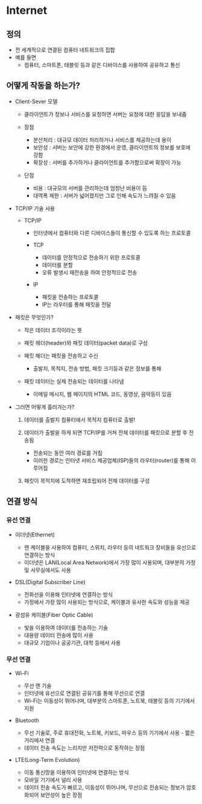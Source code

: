 # Internet

## 정의
- 전 세계적으로 연결된 컴퓨터 네트워크의 집합
- 예를 들면
     - 컴퓨터, 스마트폰, 태블릿 등과 같은 디바이스를 사용하여 공유하고 통신

## 어떻게 작동을 하는가?

  - Client-Sever 모델
     - 클라이언트가 정보나 서비스를 요청하면 서버는 요청에 대한 응답을 보내줌

     - 장점
         - 분산처리 : 대규모 데이터 처리하거나 서비스를 제공하는데 용이
         - 보안성 : 서버는 보안에 강한 환경에서 운영, 클라이언트의 정보를 보호에 강함
         - 확장성 : 서버를 추가하거나 클라이언트를 추가함으로써 확장이 가능
      
     - 단점
         - 비용 : 대규모의 서버를 관리하는데 엄청난 비용이 듬
         - 대역폭 제한 : 서버가 넓어졌지만 그로 인해 속도가 느려질 수 있음


  - TCP/IP 기술 사용

    - TCP/IP
      - 인터넷에서 컴퓨터와 다른 디바이스들이 통신할 수 있도록 하는 프로토콜

      - TCP
         - 데이터를 안정적으로 전송하기 위한 프로토콜
         - 데이터를 분할
         - 오류 발생시 재전송을 하여 안정적으로 전송
      
      - IP
         - 패킷을 전송하는 프로토콜
         - IP는 라우터를 통해 패킷을 전달


  - 패킷은 무엇인가?

     - 작은 데이터 조각이라는 뜻
     - 패킷 헤더(header)와 패킷 데이터(packet data)로 구성

     - 패킷 해더는 패킷을 전송하고 수신
         - 출발지, 목적지, 전송 방법, 패킷 크기등과 같은 정보를 통해

     - 패킷 데이터는 실제 전송되는 데이터를 나타냄
         - 이메일 메시지, 웹 페이지의 HTML 코드, 동영상, 음악등이 있음

  - 그러면 어떻게 흘러가는가?

      1. 데이터를 출발지 컴퓨터에서 목적지 컴퓨터로 출발!

      2. 데이터가 출발을 하게 되면 TCP/IP를 거쳐 전체 데이터를 패킷으로 분할 후 전송됨

         - 전송되는 동안 여러 경로를 거침
         - 이러한 경로는 인터넷 서비스 제공업체(ISP)들의 라우터(router)를 통해 이루어짐 

      3. 패킷이 목적지에 도착하면 재조립되어 전체 데이터를 구성

## 연결 방식

### 유선 연결

  - 이더넷(Ethernet)
      - 랜 케이블을 사용하여 컴퓨터, 스위치, 라우터 등의 네트워크 장비들을 유선으로 연결하는 방식
      - 이더넷은 LAN(Local Area Network)에서 가장 많이 사용되며, 대부분의 가정 및 사무실에서도 사용

  - DSL(Digital Subscriber Line)
     - 전화선을 이용해 인터넷에 연결하는 방식
     - 가정에서 가장 많이 사용되는 방식으로, 케이블과 유사한 속도와 성능을 제공

  - 광섬유 케이블(Fiber Optic Cable)
     - 빛을 이용하여 데이터를 전송하는 기술
     - 대용량 데이터 전송에 많이 사용
     - 대규모 기업이나 공공기관, 대학 등에서 사용

### 무선 연결

 - Wi-Fi
     - 무선 랜 기술
     - 인터넷에 유선으로 연결된 공유기를 통해 무선으로 연결
     - Wi-Fi는 이동성이 뛰어나며, 대부분의 스마트폰, 노트북, 태블릿 등의 기기에서 지원

  - Bluetooth
     - 무선 기술로, 주로 휴대전화, 노트북, 키보드, 마우스 등의 기기에서 사용  - 짧은 거리에서 연결
     - 데이터 전송 속도는 느리지만 저전력으로 동작하는 장점

  - LTE(Long-Term Evolution)
     - 이동 통신망을 이용하여 인터넷에 연결하는 방식
     - 모바일 기기에서 널리 사용
     - 데이터 전송 속도가 빠르고, 이동성이 뛰어나며, 무선으로 전송되는 정보가 암호화되어 보안성이 높은 장점